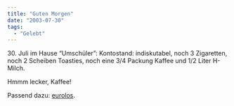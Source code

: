 ```yaml
---
title: "Guten Morgen"
date: "2003-07-30"
tags:
  - "Gelebt"
---
```


30\. Juli im Hause “Umschüler”:
Kontostand: indiskutabel, noch 3 Zigaretten, noch 2 Scheiben Toasties, noch eine 3/4 Packung Kaffee und 1/2 Liter H-Milch.

Hmmm lecker, Kaffee!

Passend dazu: [eurolos](http://1.twoday.net/stories/50350 "spottwillig").
